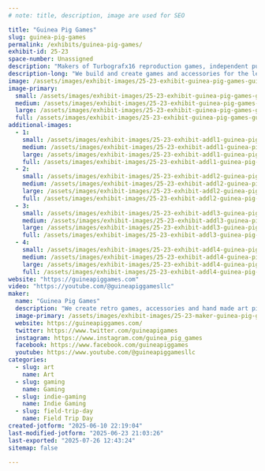 ```yaml
---
# note: title, description, image are used for SEO

title: "Guinea Pig Games"
slug: guinea-pig-games
permalink: /exhibits/guinea-pig-games/
exhibit-id: 25-23
space-number: Unassigned
description: "Makers of Turbografx16 reproduction games, independent publisher and creator of handmade accessories"
description-long: "We build and create games and accessories for the legendary Turbografx 16 gaming console. We also sell, make accessories and hand made art to enhance your retro gaming collection!"
image: /assets/images/exhibit-images/25-23-exhibit-guinea-pig-games-guinea-pig-games-llc-logo-v2-2576-large.png
image-primary: 
  small: /assets/images/exhibit-images/25-23-exhibit-guinea-pig-games-guinea-pig-games-llc-logo-v2-2576-small.png
  medium: /assets/images/exhibit-images/25-23-exhibit-guinea-pig-games-guinea-pig-games-llc-logo-v2-2576-medium.png
  large: /assets/images/exhibit-images/25-23-exhibit-guinea-pig-games-guinea-pig-games-llc-logo-v2-2576-large.png
  full: /assets/images/exhibit-images/25-23-exhibit-guinea-pig-games-guinea-pig-games-llc-logo-v2-2576-full.png
additional-images: 
  - 1:
    small: /assets/images/exhibit-images/25-23-exhibit-addl1-guinea-pig-games-img-7942-small.jpeg
    medium: /assets/images/exhibit-images/25-23-exhibit-addl1-guinea-pig-games-img-7942-medium.jpeg
    large: /assets/images/exhibit-images/25-23-exhibit-addl1-guinea-pig-games-img-7942-large.jpeg
    full: /assets/images/exhibit-images/25-23-exhibit-addl1-guinea-pig-games-img-7942-full.jpeg
  - 2:
    small: /assets/images/exhibit-images/25-23-exhibit-addl2-guinea-pig-games-img-7941-small.jpeg
    medium: /assets/images/exhibit-images/25-23-exhibit-addl2-guinea-pig-games-img-7941-medium.jpeg
    large: /assets/images/exhibit-images/25-23-exhibit-addl2-guinea-pig-games-img-7941-large.jpeg
    full: /assets/images/exhibit-images/25-23-exhibit-addl2-guinea-pig-games-img-7941-full.jpeg
  - 3:
    small: /assets/images/exhibit-images/25-23-exhibit-addl3-guinea-pig-games-img-7879-small.jpeg
    medium: /assets/images/exhibit-images/25-23-exhibit-addl3-guinea-pig-games-img-7879-medium.jpeg
    large: /assets/images/exhibit-images/25-23-exhibit-addl3-guinea-pig-games-img-7879-large.jpeg
    full: /assets/images/exhibit-images/25-23-exhibit-addl3-guinea-pig-games-img-7879-full.jpeg
  - 4:
    small: /assets/images/exhibit-images/25-23-exhibit-addl4-guinea-pig-games-img-6874-small.jpeg
    medium: /assets/images/exhibit-images/25-23-exhibit-addl4-guinea-pig-games-img-6874-medium.jpeg
    large: /assets/images/exhibit-images/25-23-exhibit-addl4-guinea-pig-games-img-6874-large.jpeg
    full: /assets/images/exhibit-images/25-23-exhibit-addl4-guinea-pig-games-img-6874-full.jpeg
website: "https://guineapiggames.com"
video: "https://youtube.com/@guineapiggamesllc"
maker: 
  name: "Guinea Pig Games"
  description: "We create retro games, accessories and hand made art pieces to enhance your retro gaming collections."
  image-primary: /assets/images/exhibit-images/25-23-maker-guinea-pig-games-guinea-pig-games-llc-logo-v2-medium.png
  website: https://guineapiggames.com/
  twitter: https://www.twitter.com/guineapigames
  instagram: https://www.instagram.com/guinea_pig_games
  facebook: https://www.facebook.com/guineapiggames
  youtube: https://www.youtube.com/@guineapiggamesllc
categories: 
  - slug: art
    name: Art
  - slug: gaming
    name: Gaming
  - slug: indie-gaming
    name: Indie Gaming
  - slug: field-trip-day
    name: Field Trip Day
created-jotform: "2025-06-10 22:19:04"
last-modified-jotform: "2025-06-23 21:03:26"
last-exported: "2025-07-26 12:43:24"
sitemap: false

---
```

